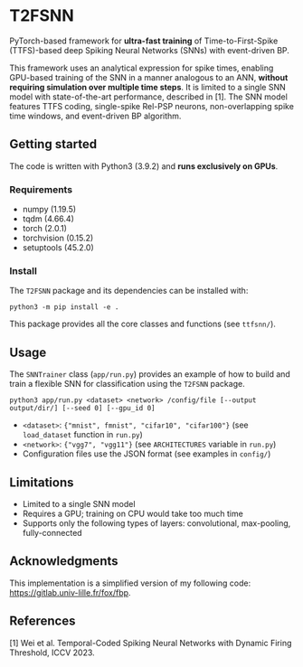 # T2FSNN

PyTorch-based framework for **ultra-fast training** of Time-to-First-Spike (TTFS)-based deep Spiking Neural Networks (SNNs) with event-driven BP. 

This framework uses an analytical expression for spike times, enabling GPU-based training of the SNN in a manner analogous to an ANN, **without requiring simulation over multiple time steps**. It is limited to a single SNN model with state-of-the-art performance, described in [1]. The SNN model features TTFS coding, single-spike Rel-PSP neurons, non-overlapping spike time windows, and event-driven BP algorithm.


## Getting started

The code is written with Python3 (3.9.2) and **runs exclusively on GPUs**.

### Requirements

- numpy (1.19.5)
- tqdm (4.66.4)
- torch (2.0.1)
- torchvision (0.15.2)
- setuptools (45.2.0)

### Install
  
The `T2FSNN` package and its dependencies can be installed with:
```
python3 -m pip install -e .
```

This package provides all the core classes and functions (see `ttfsnn/`). 


## Usage

The `SNNTrainer` class (`app/run.py`) provides an example of how to build and train a flexible SNN for classification using the `T2FSNN` package.  

```
python3 app/run.py <dataset> <network> /config/file [--output output/dir/] [--seed 0] [--gpu_id 0]
```

- `<dataset>`: `{"mnist", fmnist", "cifar10", "cifar100"}` (see `load_dataset` function in `run.py`)
- `<network>`: `{"vgg7", "vgg11"}` (see `ARCHITECTURES` variable in `run.py`)
- Configuration files use the JSON format (see examples in `config/`)


## Limitations

- Limited to a single SNN model
- Requires a GPU; training on CPU would take too much time
- Supports only the following types of layers: convolutional, max-pooling, fully-connected


## Acknowledgments

This implementation is a simplified version of my following code: https://gitlab.univ-lille.fr/fox/fbp.


## References 

[1] Wei et al. Temporal-Coded Spiking Neural Networks with Dynamic Firing Threshold, ICCV 2023.
